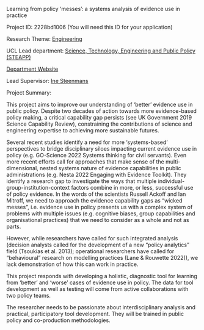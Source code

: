 Learning from policy ‘messes’: a systems analysis of evidence use in practice

Project ID: 2228bd1006
(You will need this ID for your application)

Research Theme: [Engineering](../themes/engineering.md)

UCL Lead department: [Science, Technology, Engineering and Public Policy (STEAPP)](../departments/science-technology-engineering-and-public-policy.md)

[Department Website](https://www.ucl.ac.uk/steapp)

Lead Supervisor: [Ine Steenmans](https://iris.ucl.ac.uk/iris/browse/profile?upi=ISTEE12)

Project Summary:

This project aims to improve our understanding of ‘better’ evidence use in public policy. Despite two decades of action towards more evidence-based policy making, a critical capability gap persists (see UK Government 2019 Science Capability Review), constraining
 the contributions of science and engineering expertise to achieving more sustainable futures.
 
 Several recent studies identify a need for more ‘systems-based’ perspectives to bridge disciplinary siloes impacting current evidence use in policy (e.g. GO-Science 2022 Systems thinking for civil servants). Even more recent efforts call for approaches that make sense of the multi-dimensional, nested systems nature of evidence capabilities in public administrations (e.g. Nesta 2022 Engaging with Evidence Toolkit). They identify a research gap to investigate the ways that multiple individual-group-institution-context factors combine in more, or less, successful use of policy evidence. In the words of the scientists Russell Ackoff and Ian Mitroff, we need to approach the evidence capability gaps as “wicked messes”, i.e. evidence use in policy presents us with a complex system of problems with multiple issues (e.g. cognitive biases, group capabilities and organisational practices) that we need to consider as a whole
 and not as parts.
 
 However, while researchers have called for such integrated analysis (decision analysts called for the development of a new “policy analytics” field (Tsoukias et al. 2013); operational researchers have called for “behavioural” research on modelling practices (Lane & Rouwette
 2022)), we lack demonstration of how this can work in practice.
 
 This project responds with developing a holistic, diagnostic tool for learning from ‘better’ and ‘worse’ cases of evidence use in policy. The data for tool development as well as testing will come from active collaborations with two policy teams.
 
 The researcher needs to be passionate about interdisciplinary analysis and practical, participatory tool development. They will be trained in public policy and co-production methodologies.